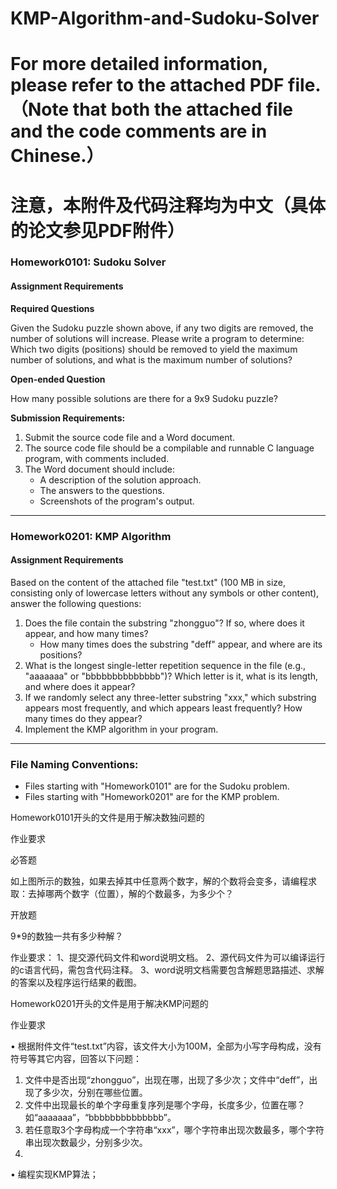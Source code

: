 # KMP-Algorithm-and-Sudoku-Solver

# For more detailed information, please refer to the attached PDF file.（Note that both the attached file and the code comments are in Chinese.）
# 注意，本附件及代码注释均为中文（具体的论文参见PDF附件）

### Homework0101: Sudoku Solver

#### Assignment Requirements

**Required Questions**

Given the Sudoku puzzle shown above, if any two digits are removed, the number of solutions will increase. Please write a program to determine: Which two digits (positions) should be removed to yield the maximum number of solutions, and what is the maximum number of solutions?

**Open-ended Question**

How many possible solutions are there for a 9x9 Sudoku puzzle?

**Submission Requirements:**

1. Submit the source code file and a Word document.
2. The source code file should be a compilable and runnable C language program, with comments included.
3. The Word document should include:
   - A description of the solution approach.
   - The answers to the questions.
   - Screenshots of the program's output.

---

### Homework0201: KMP Algorithm

#### Assignment Requirements

Based on the content of the attached file "test.txt" (100 MB in size, consisting only of lowercase letters without any symbols or other content), answer the following questions:

1. Does the file contain the substring "zhongguo"? If so, where does it appear, and how many times?
   - How many times does the substring "deff" appear, and where are its positions?
2. What is the longest single-letter repetition sequence in the file (e.g., "aaaaaaa" or "bbbbbbbbbbbbbb")? Which letter is it, what is its length, and where does it appear?
3. If we randomly select any three-letter substring "xxx," which substring appears most frequently, and which appears least frequently? How many times do they appear?
4. Implement the KMP algorithm in your program.

---

### File Naming Conventions:

- Files starting with "Homework0101" are for the Sudoku problem.
- Files starting with "Homework0201" are for the KMP problem.

Homework0101开头的文件是用于解决数独问题的

作业要求

必答题

如上图所示的数独，如果去掉其中任意两个数字，解的个数将会变多，请编程求取：去掉哪两个数字（位置），解的个数最多，为多少个？

开放题

9*9的数独一共有多少种解？

作业要求：
1、提交源代码文件和word说明文档。
2、源代码文件为可以编译运行的c语言代码，需包含代码注释。
3、word说明文档需要包含解题思路描述、求解的答案以及程序运行结果的截图。

Homework0201开头的文件是用于解决KMP问题的

作业要求

•	根据附件文件“test.txt”内容，该文件大小为100M，全部为小写字母构成，没有符号等其它内容，回答以下问题：
1.	文件中是否出现“zhongguo”，出现在哪，出现了多少次；文件中“deff”，出现了多少次，分别在哪些位置。
2.	文件中出现最长的单个字母重复序列是哪个字母，长度多少，位置在哪？如“aaaaaaa”，“bbbbbbbbbbbbbb”。
3.	若任意取3个字母构成一个字符串“xxx”，哪个字符串出现次数最多，哪个字符串出现次数最少，分别多少次。
4.	
•	编程实现KMP算法；

